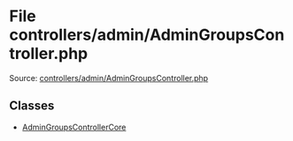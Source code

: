 File controllers/admin/AdminGroupsController.php
=========

Source: [controllers/admin/AdminGroupsController.php](https://github.com/PrestaShop/PrestaShop/blob/1.6.0.8/controllers/admin/AdminGroupsController.php)


Classes
-------

* [AdminGroupsControllerCore](class.AdminGroupsControllerCore.md)

